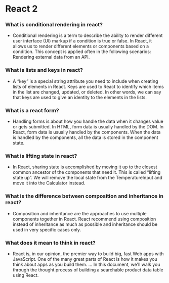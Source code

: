 # React 2

### What is conditional rendering in react?

- Conditional rendering is a term to describe the ability to render different user interface (UI) markup if a condition is true or false. In React, it allows us to render different elements or components based on a condition. This concept is applied often in the following scenarios: Rendering external data from an API.

### What is lists and keys in react?

- A “key” is a special string attribute you need to include when creating lists of elements in React. Keys are used to React to identify which items in the list are changed, updated, or deleted. In other words, we can say that keys are used to give an identity to the elements in the lists.

### What is a react form? 

- Handling forms is about how you handle the data when it changes value or gets submitted. In HTML, form data is usually handled by the DOM. In React, form data is usually handled by the components. When the data is handled by the components, all the data is stored in the component state.

### What is lifting state in react?

- In React, sharing state is accomplished by moving it up to the closest common ancestor of the components that need it. This is called “lifting state up”. We will remove the local state from the TemperatureInput and move it into the Calculator instead.

### What is the difference between composition and inheritance in react?

- Composition and inheritance are the approaches to use multiple components together in React. React recommend using composition instead of inheritance as much as possible and inheritance should be used in very specific cases only.

### What does it mean to think in react?

- React is, in our opinion, the premier way to build big, fast Web apps with JavaScript. One of the many great parts of React is how it makes you think about apps as you build them. ... In this document, we'll walk you through the thought process of building a searchable product data table using React.

